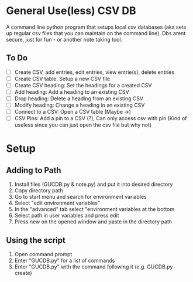 # General Use(less) CSV DB

A command line python program that setups local csv databases (aka sets up regular csv files that you can maintain on the command line).
Dbs arent secure, just for fun - or another note taking tool.
  
## To Do
-   [ ] Create CSV, add entries, edit entries, view entrie(s), delete entries
-   [ ] Create CSV table: Setup a new CSV file
-   [ ] Create CSV heading: Set the headings for a created CSV
-   [ ] Add heading: Add a heading to an existing CSV
-   [ ] Drop heading: Delete a heading from an existing CSV
-   [ ] Modify heading: Change a heading in an existing CSV
-   [ ] Connect to a CSV: Open a CSV table
    (Maybe ->)
-   [ ] CSV Pins: Add a pin to a CSV (?), Can only access csv with pin (Kind of useless since you can just open the csv file but why not)

# Setup

## Adding to Path

1. Install files (GUCDB.py & note.py) and put it into desired directory
2. Copy directory path
3. Go to start menu and search for environment variables
4. Select "edit environment variables"
5. In the "advanced" tab select "environment variables at the bottom
6. Select path in user variables and press edit
7. Press new on the opened window and paste in the directory path

## Using the script

1. Open command prompt
2. Enter "GUCDB.py" for a list of commands
3. Enter "GUCDB.py" with the command following it (e.g. GUCDB.py create)
